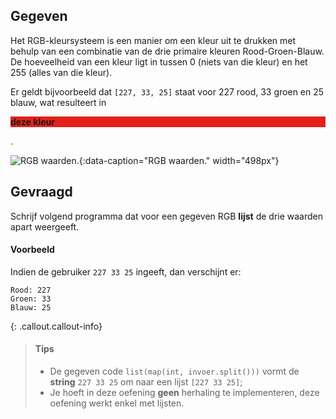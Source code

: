 ## Gegeven
Het RGB-kleursysteem is een manier om een kleur uit te drukken met behulp van een combinatie van de drie primaire kleuren Rood-Groen-Blauw. De hoeveelheid van een kleur ligt in tussen 0 (niets van die kleur) en het 255 (alles van die kleur). 

Er geldt bijvoorbeeld dat `[227, 33, 25]` staat voor 227 rood, 33 groen en 25 blauw, wat resulteert in <p style="background-color:rgb(227,33,25)">**deze kleur**</p>.

![RGB waarden.](media/RGBvales.gif "RGB waarden."){:data-caption="RGB waarden." width="498px"}

## Gevraagd

Schrijf volgend programma dat voor een gegeven RGB **lijst** de drie waarden apart weergeeft.

#### Voorbeeld
Indien de gebruiker `227 33 25` ingeeft, dan verschijnt er:

```
Rood: 227
Groen: 33
Blauw: 25
```

{: .callout.callout-info}
>#### Tips
> * De gegeven code `list(map(int, invoer.split()))` vormt de **string** `227 33 25` om naar een lijst `[227 33 25]`;
> * Je hoeft in deze oefening **geen** herhaling te implementeren, deze oefening werkt enkel met lijsten.
